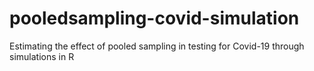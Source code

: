# pooledsampling-covid-simulation
Estimating the effect of pooled sampling in testing for Covid-19 through simulations in R
